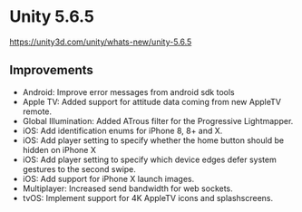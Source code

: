 # Unity 5.6.5

https://unity3d.com/unity/whats-new/unity-5.6.5

## Improvements



*   Android: Improve error messages from android sdk tools
*   Apple TV: Added support for attitude data coming from new AppleTV remote.
*   Global Illumination: Added ATrous filter for the Progressive Lightmapper.
*   iOS: Add identification enums for iPhone 8, 8+ and X.
*   iOS: Add player setting to specify whether the home button should be hidden on iPhone X
*   iOS: Add player setting to specify which device edges defer system gestures to the second swipe.
*   iOS: Add support for iPhone X launch images.
*   Multiplayer: Increased send bandwidth for web sockets.
*   tvOS: Implement support for 4K AppleTV icons and splashscreens.
